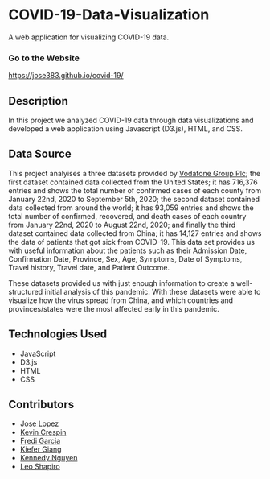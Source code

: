 # COVID-19-Data-Visualization

A web application for visualizing COVID-19 data.

### Go to the Website
https://jose383.github.io/covid-19/

## Description

In this project we analyzed COVID-19 data through data visualizations and developed a web application using Javascript (D3.js), HTML, and CSS.

## Data Source

This project analyises a three datasets provided by [Vodafone Group Plc](https://www.vodafone.com/); the first dataset contained data collected from the United States; it has 716,376 entries and shows the total number of confirmed cases of each county from January 22nd, 2020 to September 5th, 2020; the second dataset contained data collected from around the world; it has 93,059 entries and shows the total number of confirmed, recovered, and death cases of each country from January 22nd, 2020 to August 22nd, 2020; and finally the third dataset contained data collected from China; it has 14,127 entries and shows the data of patients that got sick from COVID-19. This data set provides us with useful information about the patients such as their Admission Date, Confirmation Date, Province, Sex, Age, Symptoms, Date of Symptoms, Travel history, Travel date, and Patient Outcome.

These datasets provided us with just enough information to create a well-structured initial analysis of this pandemic. With these datasets were able to visualize how the virus spread from China, and which countries and provinces/states were the most affected early in this pandemic.

## Technologies Used

* JavaScript
* D3.js
* HTML
* CSS

## Contributors

* [Jose Lopez](https://github.com/jose383)
* [Kevin Crespin](https://github.com/KevinCrespin)
* [Fredi Garcia](https://github.com/f-garci)
* [Kiefer Giang](https://github.com/Kgiang6)
* [Kennedy Nguyen](https://github.com/TypicalEDIt)
* [Leo Shapiro](https://github.com/lhs328)
